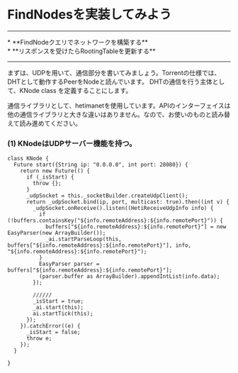 # FindNodesを実装してみよう
<hr>
* **FindNodeクエリでネットワークを構築する**
<br>
* **リスポンスを受けたらRootingTableを更新する**
<br>
<hr>

まずは、UDPを用いて、通信部分を書いてみましょう。Torrentの仕様では、DHTとして動作するPeerをNodeと読んでいます。
DHTの通信を行う主体として、KNode class を定義することにします。

通信ライブラリとして、hetimanetを使用しています。APIのインターフェイスは他の通信ライブラリと大きな違いはありません。なので、お使いのものと読み替えて読み進めてください。


### (1) KNodeはUDPサーバー機能を持つ。

```
class KNode {
  Future start({String ip: "0.0.0.0", int port: 28080}) {
    return new Future(() {
      if (_isStart) {
        throw {};
      }
      _udpSocket = this._socketBuilder.createUdpClient();
      return _udpSocket.bind(ip, port, multicast: true).then((int v) {
        _udpSocket.onReceive().listen((HetiReceiveUdpInfo info) {
          if (!buffers.containsKey("${info.remoteAddress}:${info.remotePort}")) {
            buffers["${info.remoteAddress}:${info.remotePort}"] = new EasyParser(new ArrayBuilder());
            _ai.startParseLoop(this, buffers["${info.remoteAddress}:${info.remotePort}"], info, "${info.remoteAddress}:${info.remotePort}");
          }
          EasyParser parser = buffers["${info.remoteAddress}:${info.remotePort}"];
          (parser.buffer as ArrayBuilder).appendIntList(info.data);
        });

        //////
        _isStart = true;
        _ai.start(this);
        ai.startTick(this);
      });
    }).catchError((e) {
      _isStart = false;
      throw e;
    });
  }

}
```

